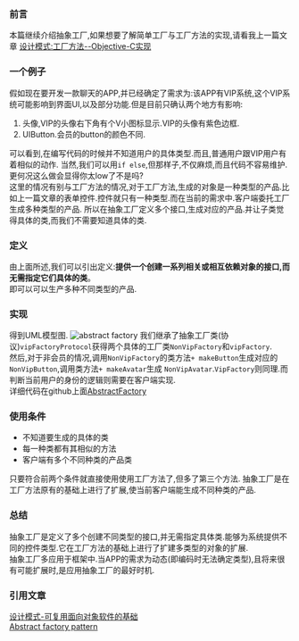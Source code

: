 ### 前言
本篇继续介绍抽象工厂,如果想要了解简单工厂与工厂方法的实现,请看我上一篇文章 [设计模式:工厂方法--Objective-C实现](http://www.jianshu.com/p/b811774ffef1)
### 一个例子
假如现在要开发一款聊天的APP,并已经确定了需求为:该APP有VIP系统,这个VIP系统可能影响到界面UI,以及部分功能.但是目前只确认两个地方有影响:

1. 头像,VIP的头像右下角有个V小图标显示.VIP的头像有紫色边框.
2. UIButton.会员的button的颜色不同.

可以看到,在编写代码的时候并不知道用户的具体类型.而且,普通用户跟VIP用户有着相似的动作.
当然,我们可以用`if else`,但那样子,不仅麻烦,而且代码不容易维护.更何况这么做会显得你太low了不是吗?  
这里的情况有别与工厂方法的情况,对于工厂方法,生成的对象是一种类型的产品.比如上一篇文章的表单控件.控件就只有一种类型.而在当前的需求中.客户端委托工厂生成多种类型的产品.
所以在抽象工厂定义多个接口,生成对应的产品.并让子类觉得具体的类,而我们不需要知道具体的类.
### 定义
由上面所述,我们可以引出定义:**提供一个创建一系列相关或相互依赖对象的接口,而无需指定它们具体的类**。  
即可以可以生产多种不同类型的产品.
### 实现
得到UML模型图.
![abstract factory](https://cl.ly/3O3M2g2H3E30/download/abstract%20factory.png)
我们继承了抽象工厂类(协议)`vipFactoryProtocol`获得两个具体的工厂类`NonVipFactory`和`vipFactory`.  
然后,对于非会员的情况,调用`NonVipFactory`的类方法`+ makeButton`生成对应的`NonVipButton`,调用类方法`+ makeAvatar`生成 `NonVipAvatar`.`VipFactory`则同理.而判断当前用户的身份的逻辑则需要在客户端实现.  
详细代码在github上面[AbstractFactory](https://github.com/johnMaster/AbstractFactory)
### 使用条件
* 不知道要生成的具体的类
* 每一种类都有其相似的方法
* 客户端有多个不同种类的产品类

只要符合前两个条件就直接使用使用工厂方法了,但多了第三个方法.
抽象工厂是在工厂方法原有的基础上进行了扩展,使当前客户端能生成不同种类的产品.

### 总结
抽象工厂是定义了多个创建不同类型的接口,并无需指定具体类.能够为系统提供不同的控件类型.它在工厂方法的基础上进行了扩建多类型的对象的扩展.  
抽象工厂多应用于框架中.当APP的需求为动态(即编码时无法确定类型),且将来很有可能扩展时,是应用抽象工厂的最好时机.
### 引用文章
[设计模式-可复用面向对象软件的基础](https://book.douban.com/subject/1052241)  
[Abstract factory pattern](https://en.wikipedia.org/wiki/Abstract_factory_pattern)
